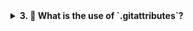 <details>
<summary> <b> 3. 🤔 What is the use of `.gitattributes`? </b> </summary>

*	The `.gitattributes` file is a standard Git configuration file. It allows you to specify attributes and behaviors for certain files in your repository. For example, you can define the line-ending style, binary or text attributes, and more.


</details>